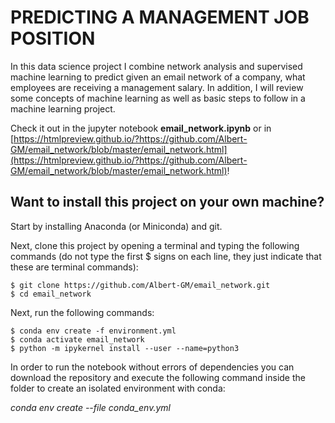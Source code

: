 # PREDICTING A MANAGEMENT JOB POSITION

In this data science project I combine network analysis and supervised machine learning to predict given an email network of a company, what employees are receiving a management salary. In addition, I will review some concepts of machine learning as well as basic steps to follow in a machine learning project.

Check it out in the jupyter notebook **email_network.ipynb** or in [https://htmlpreview.github.io/?https://github.com/Albert-GM/email_network/blob/master/email_network.html](https://htmlpreview.github.io/?https://github.com/Albert-GM/email_network/blob/master/email_network.html)!


## Want to install this project on your own machine?

Start by installing Anaconda (or Miniconda) and git.

Next, clone this project by opening a terminal and typing the following commands (do not type the first $ signs on each line, they just indicate that these are terminal commands):

```
$ git clone https://github.com/Albert-GM/email_network.git
$ cd email_network

```

Next, run the following commands:

```
$ conda env create -f environment.yml
$ conda activate email_network
$ python -m ipykernel install --user --name=python3
```


In order to run the notebook without errors of dependencies you can download the repository and execute the following command inside the folder to create an isolated environment with conda:

*conda env create --file conda_env.yml*
